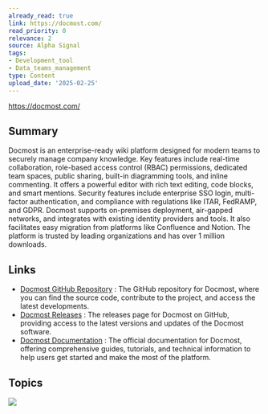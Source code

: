 ```yaml
---
already_read: true
link: https://docmost.com/
read_priority: 0
relevance: 2
source: Alpha Signal
tags:
- Development_tool
- Data_teams_management
type: Content
upload_date: '2025-02-25'
---
```


https://docmost.com/
## Summary

Docmost is an enterprise-ready wiki platform designed for modern teams to securely manage company knowledge. Key features include real-time collaboration, role-based access control (RBAC) permissions, dedicated team spaces, public sharing, built-in diagramming tools, and inline commenting. It offers a powerful editor with rich text editing, code blocks, and smart mentions. Security features include enterprise SSO login, multi-factor authentication, and compliance with regulations like ITAR, FedRAMP, and GDPR. Docmost supports on-premises deployment, air-gapped networks, and integrates with existing identity providers and tools. It also facilitates easy migration from platforms like Confluence and Notion. The platform is trusted by leading organizations and has over 1 million downloads.
## Links

- [Docmost GitHub Repository](https://github.com/docmost/docmost) : The GitHub repository for Docmost, where you can find the source code, contribute to the project, and access the latest developments.
- [Docmost Releases](https://github.com/docmost/docmost/releases) : The releases page for Docmost on GitHub, providing access to the latest versions and updates of the Docmost software.
- [Docmost Documentation](https://docmost.com/docs) : The official documentation for Docmost, offering comprehensive guides, tutorials, and technical information to help users get started and make the most of the platform.

## Topics

![](topics/Platform/Docmost)
